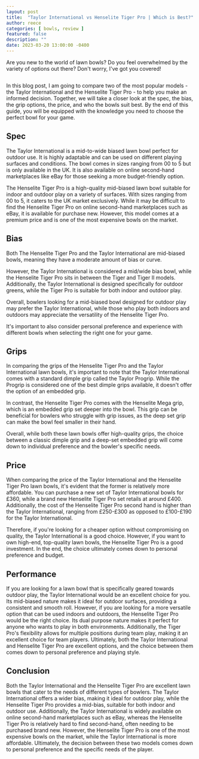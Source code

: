 ```yaml
---
layout: post
title:  "Taylor International vs Henselite Tiger Pro | Which is Best?"
author: reece
categories: [ bowls, review ]
featured: false
description: ""
date: 2023-03-20 13:00:00 -0400
---
```

    

<!-- wp:paragraph -->
<p xmlns="http://www.w3.org/1999/xhtml">Are you new to the world of lawn bowls? Do you feel overwhelmed by the variety of options out there? Don't worry, I've got you covered! </p>
<!-- /wp:paragraph -->

<!-- wp:image {"id":2013,"sizeSlug":"large","linkDestination":"none"} -->
<figure class="wp-block-image size-large"><img src="/img/posts/taylor-international-vs-henselite-tiger-pro-1024x576.jpg" alt="" class="wp-image-2013"/></figure>
<!-- /wp:image -->

<!-- wp:paragraph -->
<p>In this blog post, I am going to compare two of the most popular models - the Taylor International and the Henselite Tiger Pro - to help you make an informed decision. Together, we will take a closer look at the spec, the bias, the grip options, the price, and who the bowls suit best. By the end of this guide, you will be equipped with the knowledge you need to choose the perfect bowl for your game.</p>
<!-- /wp:paragraph -->

<!-- wp:heading -->
<h2>Spec</h2>
<!-- /wp:heading -->

<!-- wp:block {"ref":2706} /-->

<!-- wp:paragraph -->
<p>The Taylor International is a mid-to-wide biased lawn bowl perfect for outdoor use. It is highly adaptable and can be used on different playing surfaces and conditions. The bowl comes in sizes ranging from 00 to 5 but is only available in the UK. It is also available on online second-hand marketplaces like eBay for those seeking a more budget-friendly option.</p>
<!-- /wp:paragraph -->

<!-- wp:block {"ref":2726} /-->

<!-- wp:paragraph -->
<p>The Henselite Tiger Pro is a high-quality mid-biased lawn bowl suitable for indoor and outdoor play on a variety of surfaces. With sizes ranging from 00 to 5, it caters to the UK market exclusively. While it may be difficult to find the Henselite Tiger Pro on online second-hand marketplaces such as eBay, it is available for purchase new. However, this model comes at a premium price and is one of the most expensive bowls on the market.</p>
<!-- /wp:paragraph -->

<!-- wp:heading -->
<h2>Bias</h2>
<!-- /wp:heading -->

<!-- wp:paragraph -->
<p>Both The Henselite Tiger Pro and the Taylor International are mid-biased bowls, meaning they have a moderate amount of bias or curve. </p>
<!-- /wp:paragraph -->

<!-- wp:block {"ref":2798} /-->

<!-- wp:paragraph -->
<p>However, the Taylor International is considered a mid/wide bias bowl, while the Henselite Tiger Pro sits in between the Tiger and Tiger II models. Additionally, the Taylor International is designed specifically for outdoor greens, while the Tiger Pro is suitable for both indoor and outdoor play.</p>
<!-- /wp:paragraph -->

<!-- wp:paragraph -->
<p>Overall, bowlers looking for a mid-biased bowl designed for outdoor play may prefer the Taylor International, while those who play both indoors and outdoors may appreciate the versatility of the Henselite Tiger Pro. </p>
<!-- /wp:paragraph -->

<!-- wp:block {"ref":2824} /-->

<!-- wp:paragraph -->
<p>It's important to also consider personal preference and experience with different bowls when selecting the right one for your game.</p>
<!-- /wp:paragraph -->

<!-- wp:heading -->
<h2>Grips</h2>
<!-- /wp:heading -->

<!-- wp:paragraph -->
<p>In comparing the grips of the Henselite Tiger Pro and the Taylor International lawn bowls, it's important to note that the Taylor International comes with a standard dimple grip called the Taylor Progrip. While the Progrip is considered one of the best dimple grips available, it doesn't offer the option of an embedded grip.</p>
<!-- /wp:paragraph -->

<!-- wp:paragraph -->
<p>In contrast, the Henselite Tiger Pro comes with the Henselite Mega grip, which is an embedded grip set deeper into the bowl. This grip can be beneficial for bowlers who struggle with grip issues, as the deep set grip can make the bowl feel smaller in their hand.</p>
<!-- /wp:paragraph -->

<!-- wp:paragraph -->
<p>Overall, while both these lawn bowls offer high-quality grips, the choice between a classic dimple grip and a deep-set embedded grip will come down to individual preference and the bowler's specific needs.</p>
<!-- /wp:paragraph -->

<!-- wp:heading -->
<h2>Price</h2>
<!-- /wp:heading -->

<!-- wp:paragraph -->
<p>When comparing the price of the Taylor International and the Henselite Tiger Pro lawn bowls, it's evident that the former is relatively more affordable. You can purchase a new set of Taylor International bowls for £360, while a brand new Henselite Tiger Pro set retails at around £400. Additionally, the cost of the Henselite Tiger Pro second hand is higher than the Taylor International, ranging from £250-£300 as opposed to £100-£190 for the Taylor International.</p>
<!-- /wp:paragraph -->

<!-- wp:paragraph -->
<p>Therefore, if you're looking for a cheaper option without compromising on quality, the Taylor International is a good choice. However, if you want to own high-end, top-quality lawn bowls, the Henselite Tiger Pro is a good investment. In the end, the choice ultimately comes down to personal preference and budget.</p>
<!-- /wp:paragraph -->

<!-- wp:heading -->
<h2>Performance</h2>
<!-- /wp:heading -->

<!-- wp:paragraph -->
<p>If you are looking for a lawn bowl that is specifically geared towards outdoor play, the Taylor International would be an excellent choice for you. Its mid-biased nature makes it ideal for outdoor surfaces, providing a consistent and smooth roll. However, if you are looking for a more versatile option that can be used indoors and outdoors, the Henselite Tiger Pro would be the right choice. Its dual purpose nature makes it perfect for anyone who wants to play in both environments. Additionally, the Tiger Pro's flexibility allows for multiple positions during team play, making it an excellent choice for team players. Ultimately, both the Taylor International and Henselite Tiger Pro are excellent options, and the choice between them comes down to personal preference and playing style.</p>
<!-- /wp:paragraph -->

<!-- wp:heading -->
<h2>Conclusion</h2>
<!-- /wp:heading -->

<!-- wp:paragraph -->
<p>Both the Taylor International and the Henselite Tiger Pro are excellent lawn bowls that cater to the needs of different types of bowlers. The Taylor International offers a wider bias, making it ideal for outdoor play, while the Henselite Tiger Pro provides a mid-bias, suitable for both indoor and outdoor use. Additionally, the Taylor International is widely available on online second-hand marketplaces such as eBay, whereas the Henselite Tiger Pro is relatively hard to find second-hand, often needing to be purchased brand new. However, the Henselite Tiger Pro is one of the most expensive bowls on the market, while the Taylor International is more affordable. Ultimately, the decision between these two models comes down to personal preference and the specific needs of the player.</p>
<!-- /wp:paragraph -->
    